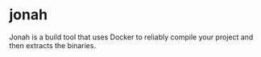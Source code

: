 # jonah

Jonah is a build tool that uses Docker to reliably compile your project and then extracts the binaries.